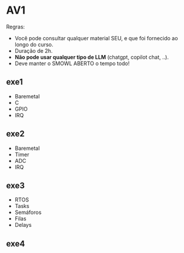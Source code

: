 # AV1

Regras:

- Você pode consultar qualquer material SEU, e que foi fornecido ao longo do curso.
- Duração de 2h.
- **Não pode usar qualquer tipo de LLM** (chatgpt, copilot chat, ..).
- Deve manter o SMOWL ABERTO o tempo todo!

## exe1

- Baremetal
- C
- GPIO
- IRQ

## exe2

- Baremetal
- Timer
- ADC
- IRQ

## exe3

- RTOS
- Tasks
- Semáforos
- Filas
- Delays

## exe4


